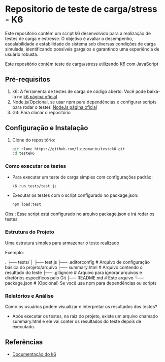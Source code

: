 # Repositorio de teste de carga/stress - K6

Este repositório contém um script k6 desenvolvido para a realização de testes de carga e estresse. O objetivo é avaliar o desempenho, escalabilidade e estabilidade do sistema sob diversas condições de carga simulada, identificando possíveis gargalos e garantindo uma experiência de usuário robusta.

Este repositório contém teste de carga/stress utilizando [K6](https://k6.io/) com JavaScript

## Pré-requisitos
1. k6: A ferramenta de testes de carga de código aberto. Você pode baixá-la no [k6 página oficial](https://grafana.com/docs/k6/latest/set-up/install-k6/)
2. Node.js(Opcional, se usar npm para dependências e configurar scripts para rodar o teste): [NodeJs página oficial](https://nodejs.org/pt)
3. Git: Para clonar o repositório

## Configuração e Instalação

1. Clone do repositório:
   ``` sh
   git clone https://github.com/luizemarin/testek6.git
   cd testek6
   ```

### Como executar os testes

- Para executar um teste de carga simples com configurações padrão:
  ```sh
  k6 run tests/test.js
  ```

- Executar os testes com o script configurado no package.json:
  ```sh
  npm load:test
  ```
Obs.: Esse script está configurado no arquivo package.json e irá rodar os testes

### Estrutura do Projeto
Uma estrutura simples para armazenar o teste realizado

Exemplo:

.
├── tests/
│   ├── test.js
├── .editorconfig          # Arquivo de configuração básica do projeto/arquivo
├── summary.html           # Arquivo contendo o resultado do teste
├── .gitignore             # Arquivo para ignorar arquivos e diretórios específicos pelo Git
├── README.md              # Este arquivo
└── package.json           # (Opcional) Se você usa npm para dependências ou scripts


### Relatórios e Análise
Como os usuários podem visualizar e interpretar os resultados dos testes?
- Após executar os testes, na raiz do projeto, existe um arquivo chamado summary.html e ele vai conter os resultados do teste depois de executado.


## Referências
- [Documentação do k6](https://grafana.com/docs/k6/latest/)
